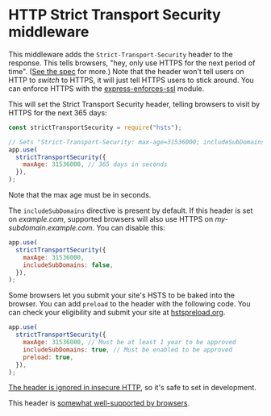 # HTTP Strict Transport Security middleware

This middleware adds the `Strict-Transport-Security` header to the response. This tells browsers, "hey, only use HTTPS for the next period of time". ([See the spec](https://tools.ietf.org/html/rfc6797) for more.) Note that the header won't tell users on HTTP to _switch_ to HTTPS, it will just tell HTTPS users to stick around. You can enforce HTTPS with the [express-enforces-ssl](https://github.com/aredo/express-enforces-ssl) module.

This will set the Strict Transport Security header, telling browsers to visit by HTTPS for the next 365 days:

```javascript
const strictTransportSecurity = require("hsts");

// Sets "Strict-Transport-Security: max-age=31536000; includeSubDomains"
app.use(
  strictTransportSecurity({
    maxAge: 31536000, // 365 days in seconds
  }),
);
```

Note that the max age must be in seconds.

The `includeSubDomains` directive is present by default. If this header is set on _example.com_, supported browsers will also use HTTPS on _my-subdomain.example.com_. You can disable this:

```javascript
app.use(
  strictTransportSecurity({
    maxAge: 31536000,
    includeSubDomains: false,
  }),
);
```

Some browsers let you submit your site's HSTS to be baked into the browser. You can add `preload` to the header with the following code. You can check your eligibility and submit your site at [hstspreload.org](https://hstspreload.org/).

```javascript
app.use(
  strictTransportSecurity({
    maxAge: 31536000, // Must be at least 1 year to be approved
    includeSubDomains: true, // Must be enabled to be approved
    preload: true,
  }),
);
```

[The header is ignored in insecure HTTP](https://tools.ietf.org/html/rfc6797#section-8.1), so it's safe to set in development.

This header is [somewhat well-supported by browsers](https://caniuse.com/#feat=stricttransportsecurity).
